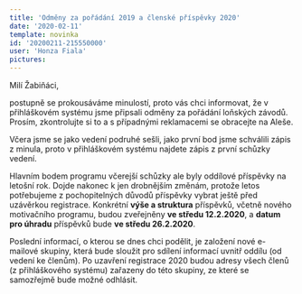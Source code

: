 ```yaml
---
title: 'Odměny za pořádání 2019 a členské příspěvky 2020'
date: '2020-02-11'
template: novinka
id: '20200211-215550000'
user: 'Honza Fiala'
pictures:
---
```

Milí Žabiňáci,

postupně se prokousáváme minulostí, proto vás chci informovat, že v přihláškovém systému jsme připsali odměny za pořádání loňských závodů. Prosím, zkontrolujte si to a s případnými reklamacemi se obracejte na Aleše.

Včera jsme se jako vedení podruhé sešli, jako první bod jsme schválili zápis z minula, proto v přihláškovém systému najdete zápis z první schůzky vedení.

Hlavním bodem programu včerejší schůzky ale byly oddílové příspěvky na letošní rok. Dojde nakonec k jen drobnějším změnám, protože letos potřebujeme z pochopitelných důvodů příspěvky vybrat ještě před uzávěrkou registrace. Konkrétní **výše a struktura** příspěvků, včetně nového motivačního programu, budou zveřejněny **ve středu 12.2.2020**, a **datum pro úhradu** příspěvků bude **ve středu 26.2.2020**.

Poslední informací, o kterou se dnes chci podělit, je založení nové e-mailové skupiny, která bude sloužit pro sdílení informací uvnitř oddílu (od vedení ke členům). Po uzavření registrace 2020 budou adresy všech členů (z přihláškového systému) zařazeny do této skupiny, ze které se samozřejmě bude možné odhlásit.
